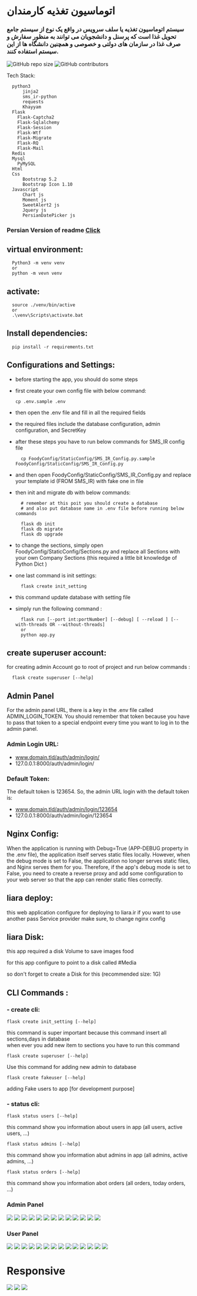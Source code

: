 
# اتوماسیون تغذیه کارمندان
### سیستم اتوماسیون تغذیه یا سلف سرویس در واقع یک نوع از سیستم جامع تحویل غذا است که پرسنل و دانشجویان می توانند به منظور سفارش و صرف غذا در سازمان های دولتی و خصوصی و همچنین دانشگاه ها از این سیستم استفاده کنند.


  
  <img alt="GitHub repo size" src="[https://img.shields.io/github/repo-size/alisharify7/Food-Ordering-Employee](https://github.com/alisharify7/Django-Learning.git)">
  
  
  <img alt="GitHub contributors" src="https://github.com/alisharify7/Django-Learning.git">
  <img alt="" src="docs/database.png">
  

Tech Stack:
      
      python3
          jinja2
          sms_ir-python
          requests
          Khayyam
      Flask
        Flask-Captcha2
        Flask-Sqlalchemy
        Flask-Session
        Flask-Wtf
        Flask-Migrate
        Flask-RQ
        Flask-Mail
      Redis 
      Mysql
        PyMySQL
      Html
      Css
          Bootstrap 5.2
          Bootstrap Icon 1.10
      Javascript
          Chart js
          Moment js
          SweetAlert2 js
          Jquery js
          PersianDatePicker js
          
        


### Persian Version of readme <a href="./docs/HELP-FA.md">Click</a>
## virtual environment:

      Python3 -m venv venv
      or 
      python -m vevn venv


## activate:

      source ./venv/bin/active
      or
      .\venv\Scripts\activate.bat

## Install dependencies:

      pip install -r requirements.txt
      



## Configurations and Settings:
- before starting the app, you should do some steps
- first create your own config file with below command:
 
      cp .env.sample .env
- then open the .env file and fill in all the required fields 
- the required files include the database configuration, admin configuration, and SecretKey


- after these steps you have to run below commands for SMS_IR config file

        cp FoodyConfig/StaticConfig/SMS_IR_Config.py.sample FoodyConfig/StaticConfig/SMS_IR_Config.py
- and then open FoodyConfig/StaticConfig/SMS_IR_Config.py and replace your template id (FROM SMS_IR) with fake one in file


- then init and migrate db with below commands:
        
        # remember at this poit you should create a database 
        # and also put database name in .env file before running below commands
          
        flask db init
        flask db migrate
        flask db upgrade

- to change the sections, simply open FoodyConfig/StaticConfig/Sections.py and replace all Sections with your own Company Sections (this required a little bit knowledge of Python Dict )
- one last command is init settings:
      
        flask create init_setting
- this command update database with setting file

- simply run the following command :

        flask run [--port int:portNumber] [--debug] [ --reload ] [-- with-threads OR --without-threads]
        or 
        python app.py

## create superuser account:
for creating admin Account go to root of project and run below commands :
      
      flask create superuser [--help]


## Admin Panel
For the admin panel URL, there is a key in the .env file called ADMIN_LOGIN_TOKEN. You should remember that token because you have to pass that token to a special endpoint every time you want to log in to the admin panel.

### Admin Login URL:

- www.domain.tld/auth/admin/login/<token>
- 127.0.0.1:8000/auth/admin/login/<token>

### Default Token:
The default token is 123654. So, the admin URL login with the default token is:

- www.domain.tld/auth/admin/login/123654
- 127.0.0.1:8000/auth/admin/login/123654

## Nginx Config:
When the application is running with Debug=True (APP-DEBUG property in the .env file), the application itself serves static files locally. However, when the debug mode is set to False, the application no longer serves static files, and Nginx serves them for you. Therefore, if the app's debug mode is set to False, you need to create a reverse proxy and add some configuration to your web server so that the app can render static files correctly. 

## liara deploy:
this web application configure for deploying to liara.ir
if you want to use another pass Service provider make sure, to change nginx config

## liara Disk:
this app required a disk Volume to save images food 

for this app configure to point to a disk called #Media 

so don't forget to create a Disk for this (recommended size: 1G)



## CLI Commands :

### - create cli:
    flask create init_setting [--help]
this command is super important because this command insert all sections,days in database  
when ever you add new item to sections you have to run this command

    flask create superuser [--help]
Use this command for adding new admin to database

    flask create fakeuser [--help]
adding Fake users to app [for development purpose]

### - status cli:

    flask status users [--help]
this command show you information about users in app (all users, active users, ...)
  

    flask status admins [--help]

this command show you information abut admins in app (all admins, active admins, ...)


    flask status orders [--help]

this command show you information abot orders (all orders, today orders, ...)
    
    





### Admin Panel
<img src="./docs/demo/admin-login.png">
<img src="./docs/demo/admin-index.png">
<img src="./docs/demo/admin-index1.png">
<img src="./docs/demo/admin-all-users.png">
<img src="./docs/demo/admin-all-users-dropup.png">
<img src="./docs/demo/admin-all-foods.png">
<img src="./docs/demo/admin-add-food.png">
<img src="./docs/demo/ADMIN-TODAY-ORDER.png">
<img src="./docs/demo/admin-section.png">
<img src="./docs/demo/admin-sms-today-send.png">
<img src="./docs/demo/admin-send-sms-all.png">
<img src="./docs/demo/admin-sms-send.png">
<img src="./docs/demo/admin-setting.png">


### User Panel
<img src="./docs/demo/user-login.png">
<img src="./docs/demo/change-password.png">
<img src="./docs/demo/user-login-info.png">
<img src="./docs/demo/user-help-pdf.png">
<img src="./docs/demo/user-index.png">
<img src="./docs/demo/menu.png">
<img src="./docs/demo/order-food.png">
<img src="./docs/demo/order.png">
<img src="./docs/demo/history.png">
<img src="./docs/demo/history-cancel.png">
<img src="./docs/demo/cancel-order.png">
<img src="./docs/demo/history-index.png">
<img src="./docs/demo/history-index-options.png">
<img src="./docs/demo/user-panel.png">


# Responsive
<img src="./docs/demo/user-index-reponsive.png">
<img src="./docs/demo/order-responsive.png">
<img src="./docs/demo/order-responsive-1.png">


